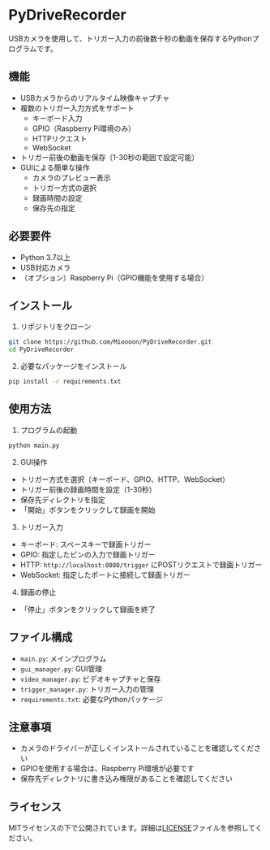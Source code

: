 # PyDriveRecorder

USBカメラを使用して、トリガー入力の前後数十秒の動画を保存するPythonプログラムです。

## 機能

- USBカメラからのリアルタイム映像キャプチャ
- 複数のトリガー入力方式をサポート
  - キーボード入力
  - GPIO（Raspberry Pi環境のみ）
  - HTTPリクエスト
  - WebSocket
- トリガー前後の動画を保存（1-30秒の範囲で設定可能）
- GUIによる簡単な操作
  - カメラのプレビュー表示
  - トリガー方式の選択
  - 録画時間の設定
  - 保存先の指定

## 必要要件

- Python 3.7以上
- USB対応カメラ
- （オプション）Raspberry Pi（GPIO機能を使用する場合）

## インストール

1. リポジトリをクローン
```bash
git clone https://github.com/Mioooon/PyDriveRecorder.git
cd PyDriveRecorder
```

2. 必要なパッケージをインストール
```bash
pip install -r requirements.txt
```

## 使用方法

1. プログラムの起動
```bash
python main.py
```

2. GUI操作
- トリガー方式を選択（キーボード、GPIO、HTTP、WebSocket）
- トリガー前後の録画時間を設定（1-30秒）
- 保存先ディレクトリを指定
- 「開始」ボタンをクリックして録画を開始

3. トリガー入力
- キーボード: スペースキーで録画トリガー
- GPIO: 指定したピンの入力で録画トリガー
- HTTP: `http://localhost:8080/trigger` にPOSTリクエストで録画トリガー
- WebSocket: 指定したポートに接続して録画トリガー

4. 録画の停止
- 「停止」ボタンをクリックして録画を終了

## ファイル構成

- `main.py`: メインプログラム
- `gui_manager.py`: GUI管理
- `video_manager.py`: ビデオキャプチャと保存
- `trigger_manager.py`: トリガー入力の管理
- `requirements.txt`: 必要なPythonパッケージ

## 注意事項

- カメラのドライバーが正しくインストールされていることを確認してください
- GPIOを使用する場合は、Raspberry Pi環境が必要です
- 保存先ディレクトリに書き込み権限があることを確認してください

## ライセンス

MITライセンスの下で公開されています。詳細は[LICENSE](LICENSE)ファイルを参照してください。
